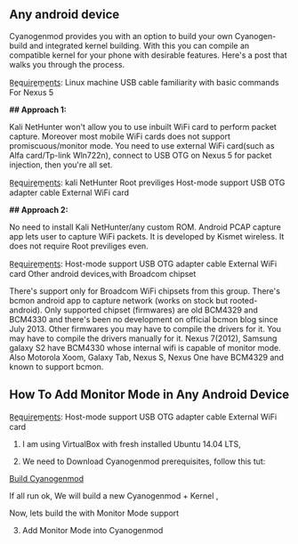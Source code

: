 ## **Any android device**

Cyanogenmod provides you with an option to build your own Cyanogen-build and integrated kernel building. With this you can compile an compatible kernel for your phone with desirable features. Here's a post that walks you through the process.

R̲e̲qu̲i̲r̲e̲m̲e̲n̲t̲s̲: Linux machine
USB cable
familiarity with basic commands
For Nexus 5

**## Approach 1:**

Kali NetHunter won't allow you to use inbuilt WiFi card to perform packet capture.
Moreover most mobile WiFi cards does not support promiscuous/monitor mode.
You need to use external WiFi card(such as Alfa card/Tp-link Wln722n),
connect to USB OTG on Nexus 5 for packet injection, then you're all set.

R̲e̲qu̲i̲r̲e̲m̲e̲n̲t̲s̲:
kali NetHunter
Root previliges
Host-mode support
USB OTG adapter cable
External WiFi card

**## Approach 2:**

No need to install Kali NetHunter/any custom ROM.
Android PCAP capture app lets user to capture WiFi packets.
It is developed by Kismet wireless.
It does not require Root previliges even.

R̲e̲qu̲i̲r̲e̲m̲e̲n̲t̲s̲:
Host-mode support
USB OTG adapter cable
External WiFi card
Other android devices,with Broadcom chipset

There's support only for Broadcom WiFi chipsets from this group. There's bcmon android app to capture network (works on stock but rooted-android). Only supported chipset (firmwares) are old BCM4329 and BCM4330 and there's been no development on official bcmon blog since July 2013. Other firmwares you may have to compile the drivers for it. You may have to compile the drivers manually for it.
Nexus 7(2012), Samsung galaxy S2 have BCM4330 whose internal wifi is capable of monitor mode. Also Motorola Xoom, Galaxy Tab, Nexus S, Nexus One have BCM4329 and known to support bcmon.

## **How To Add Monitor Mode in Any Android Device**

R̲e̲qu̲i̲r̲e̲m̲e̲n̲t̲s̲:
Host-mode support
USB OTG adapter cable
External WiFi card

1. I am using VirtualBox with fresh installed Ubuntu 14.04 LTS,

2. We need to Download Cyanogenmod prerequisites, follow this tut:


[Build Cyanogenmod](https://wiki.cyanogenmod.org/w/Build_for_jflte)

If all run ok, We will build a new Cyanogenmod + Kernel , 

Now,  lets build the with Monitor Mode support

3. Add Monitor Mode into Cyanogenmod





